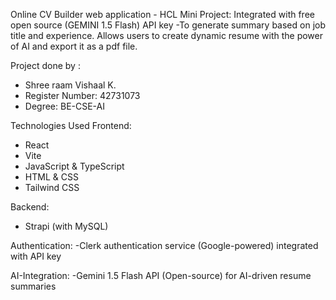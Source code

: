 Online CV Builder web application - HCL Mini Project:
Integrated with free open source (GEMINI 1.5 Flash) API key -To generate summary based on job title and experience.
Allows users to create dynamic resume with the power of AI and export it as a pdf file.

Project done by :
- Shree raam Vishaal K.
- Register Number: 42731073
- Degree: BE-CSE-AI

Technologies Used
Frontend:
- React
- Vite
- JavaScript & TypeScript
- HTML & CSS
- Tailwind CSS

Backend:
- Strapi (with MySQL)

Authentication:
-Clerk authentication service (Google-powered) integrated with API key

AI-Integration:
-Gemini 1.5 Flash API (Open-source) for AI-driven resume summaries
